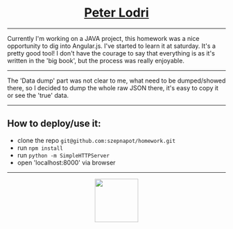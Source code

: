 <h1 align="center"><a href="https://tinyurl.com/z86gcj4">Peter Lodri</a></h1>

___

Currently I'm working on a JAVA project, this homework was a nice opportunity to dig into Angular.js.
I've started to learn it at saturday. It's a pretty good tool! I don't have the courage to say that
everything is as it's written in the 'big book', but the process was really enjoyable.

___

The 'Data dump' part was not clear to me, what need to be dumped/showed there, so I decided to dump the whole raw JSON there, it's easy to copy it or see the 'true' data.

___

## How to deploy/use it:
* clone the repo ```git@github.com:szepnapot/homework.git```
* run ```npm install```
* run ```python -m SimpleHTTPServer```
* open 'localhost:8000' via browser

___


<p align="center">
  <a href="http://www.codewars.com/users/szepnapot" target="_blank">
  <img src="https://d2gn4xht817m0g.cloudfront.net/p/product_screenshots/images/preview505/000/155/390/155390-0e6082933ef0647e22246e2791de61a46afb1ec1.jpg?1364103310" height=100px>
  </a>
</p>

